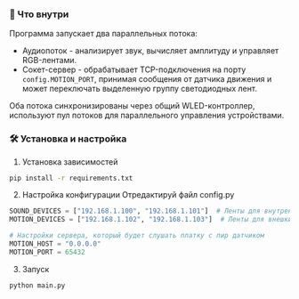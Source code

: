 ### 👀 Что внутри
Программа запускает два параллельных потока:

- Аудиопоток - анализирует звук, вычисляет амплитуду и управляет RGB-лентами.
- Сокет-сервер - обрабатывает TCP-подключения на порту `config.MOTION_PORT`, принимая сообщения от датчика движения и может переключать выделенную группу светодиодных лент.

Оба потока синхронизированы через общий WLED-контроллер, используют пул потоков для параллельного управления устройствами.

### 🛠 Установка и настройка

1. Установка зависимостей
```bash
pip install -r requirements.txt
```

2. Настройка конфигурации
Отредактируй файл config.py
```python
SOUND_DEVICES = ["192.168.1.100", "192.168.1.101"]  # Ленты для внутренней части куба
MOTION_DEVICES = ["192.168.1.102", "192.168.1.103"]  # Ленты для внешки

# Настройки сервера, который будет слушать платку с пир датчиком
MOTION_HOST = "0.0.0.0"
MOTION_PORT = 65432
```

3. Запуск
```bash
python main.py
```